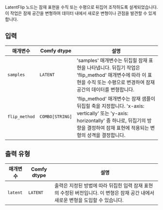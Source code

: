 
LatentFlip 노드는 잠재 표현을 수직 또는 수평으로 뒤집어 조작하도록 설계되었습니다. 이 작업은 잠재 공간을 변형하여 데이터 내에서 새로운 변형이나 관점을 발견할 수 있게 합니다.

## 입력

| 매개변수     | Comfy dtype  | 설명 |
|---------------|--------------|-------------|
| `samples`     | `LATENT`     | 'samples' 매개변수는 뒤집힐 잠재 표현을 나타냅니다. 뒤집기 작업은 'flip_method' 매개변수에 따라 이 표현을 수직 또는 수평으로 변경하여 잠재 공간의 데이터를 변형합니다. |
| `flip_method` | `COMBO[STRING]` | 'flip_method' 매개변수는 잠재 샘플이 뒤집힐 축을 지정합니다. 'x-axis: vertically' 또는 'y-axis: horizontally' 중 하나로, 뒤집기의 방향을 결정하여 잠재 표현에 적용되는 변형의 성격을 결정합니다. |

## 출력 유형

| 매개변수 | Comfy dtype | 설명 |
|-----------|-------------|-------------|
| `latent`  | `LATENT`    | 출력은 지정된 방법에 따라 뒤집힌 입력 잠재 표현의 수정된 버전입니다. 이 변형은 잠재 공간 내에서 새로운 변형을 도입할 수 있습니다. |
